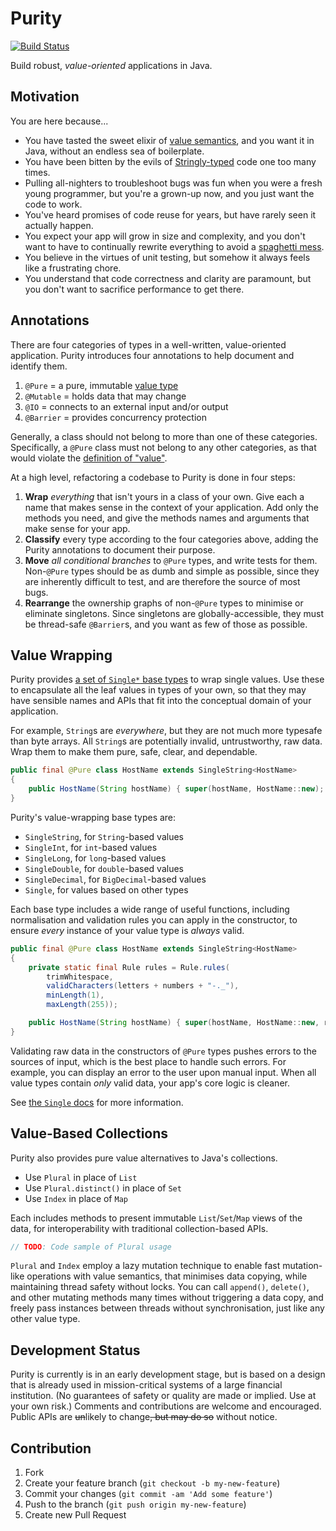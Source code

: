 # Purity

[![Build Status][travis-status]][travis]

[travis-status]: https://travis-ci.org/willhains/purity.svg?branch=master
[travis]: https://travis-ci.org/willhains/purity

Build robust, *value-oriented* applications in Java.

## Motivation

You are here because...

- You have tasted the sweet elixir of [value semantics][values], and you want it in Java, without an endless sea of boilerplate.
- You have been bitten by the evils of [Stringly-typed][stringly] code one too many times.
- Pulling all-nighters to troubleshoot bugs was fun when you were a fresh young programmer, but you're a grown-up now, and you just want the code to work.
- You've heard promises of code reuse for years, but have rarely seen it actually happen.
- You expect your app will grow in size and complexity, and you don't want to have to continually rewrite everything to avoid a [spaghetti mess][spaghetti].
- You believe in the virtues of unit testing, but somehow it always feels like a frustrating chore.
- You understand that code correctness and clarity are paramount, but you don't want to sacrifice performance to get there.

[stringly]: http://wiki.c2.com/?StringlyTyped
[spaghetti]: https://en.wikipedia.org/wiki/Spaghetti_code
[values]: docs/value-semantics.md

## Annotations

There are four categories of types in a well-written, value-oriented application. Purity introduces four annotations to help document and identify them.

1. `@Pure` = a pure, immutable [value type][values]
2. `@Mutable` = holds data that may change
3. `@IO` = connects to an external input and/or output
4. `@Barrier` = provides concurrency protection

Generally, a class should not belong to more than one of these categories. Specifically, a `@Pure` class must not belong to any other categories, as that would violate the [definition of "value"][values].

At a high level, refactoring a codebase to Purity is done in four steps:

1. **Wrap** *everything* that isn't yours in a class of your own. Give each a name that makes sense in the context of your application. Add only the methods you need, and give the methods names and arguments that make sense for your app.
2. **Classify** every type according to the four categories above, adding the Purity annotations to document their purpose.
3. **Move** *all conditional branches* to `@Pure` types, and write tests for them. Non-`@Pure` types should be as dumb and simple as possible, since they are inherently difficult to test, and are therefore the source of most bugs.
4. **Rearrange** the ownership graphs of non-`@Pure` types to minimise or eliminate singletons. Since singletons are globally-accessible, they must be thread-safe `@Barrier`s, and you want as few of those as possible.

## Value Wrapping

Purity provides [a set of `Single*` base types][single] to wrap single values. Use these to encapsulate all the leaf values in types of your own, so that they may have sensible names and APIs that fit into the conceptual domain of your application.

[single]: docs/Single.md

For example, `String`s are *everywhere*, but they are not much more typesafe than byte arrays. All `String`s are potentially invalid, untrustworthy, raw data. Wrap them to make them pure, safe, clear, and dependable.

```java
public final @Pure class HostName extends SingleString<HostName>
{
	public HostName(String hostName) { super(hostName, HostName::new); }
}
```

Purity's value-wrapping base types are:

- `SingleString`, for `String`-based values
- `SingleInt`, for `int`-based values
- `SingleLong`, for `long`-based values
- `SingleDouble`, for `double`-based values
- `SingleDecimal`, for `BigDecimal`-based values
- `Single`, for values based on other types

Each base type includes a wide range of useful functions, including normalisation and validation rules you can apply in the constructor, to ensure *every* instance of your value type is *always* valid.

```java
public final @Pure class HostName extends SingleString<HostName>
{
	private static final Rule rules = Rule.rules(
		trimWhitespace,
		validCharacters(letters + numbers + "-._"),
		minLength(1),
		maxLength(255));

	public HostName(String hostName) { super(hostName, HostName::new, rules); }
}
```

Validating raw data in the constructors of `@Pure` types pushes errors to the sources of input, which is the best place to handle such errors. For example, you can display an error to the user upon manual input. When all value types contain *only* valid data, your app's core logic is cleaner.

See [the `Single` docs][single] for more information.

## Value-Based Collections

Purity also provides pure value alternatives to Java's collections.

- Use `Plural` in place of `List`
- Use `Plural.distinct()` in place of `Set`
- Use `Index` in place of `Map`

Each includes methods to present immutable `List`/`Set`/`Map` views of the data, for interoperability with traditional collection-based APIs.

```java
// TODO: Code sample of Plural usage
```

`Plural` and `Index` employ a lazy mutation technique to enable fast mutation-like operations with value semantics, that minimises data copying, while maintaining thread safety without locks. You can call `append()`, `delete()`, and other mutating methods many times without triggering a data copy, and freely pass instances between threads without synchronisation, just like any other value type.

## Development Status

Purity is currently is in an early development stage, but is based on a design that is already used in mission-critical systems of a large financial institution. (No guarantees of safety or quality are made or implied. Use at your own risk.) Comments and contributions are welcome and encouraged. Public APIs are <s>un</s>likely to change<s>, but may do so</s> without notice.

## Contribution

1. Fork
2. Create your feature branch (`git checkout -b my-new-feature`)
3. Commit your changes (`git commit -am 'Add some feature'`)
4. Push to the branch (`git push origin my-new-feature`)
5. Create new Pull Request
